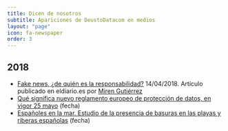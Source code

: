 ```yaml
---
title: Dicen de nosotros
subtitle: Apariciones de DeustoDatacom en medios
layout: "page"
icon: fa-newspaper
order: 3
---
```


<div id="clipping">

## 2018 

- [<i class="fa fa-newspaper"></i> Fake news, ¿de quién es la responsabilidad?](https://www.eldiario.es/tribunaabierta/Fake-news-responsabilidad_6_760883915.html) <span class="meta"><i class="fa fa-calendar"></i> 14/04/2018. Artículo publicado en eldiario.es por [<i class="fa fa-twitter"></i> Miren Gutiérrez](http://twitter.com/GutierrezMiren)</span>
- [<i class="fa fa-headphones"></i> Qué significa nuevo reglamento europeo de protección de datos, en vigor 25 mayo](https://20003.mc.tritondigital.com/SER_SER_EUSKADI_A_VIVIR/media-session/4b865754-e6e1-4a2b-b9f2-03d57c4944fe/2018/3/10/006RD010000000302539.mp3?dist=PRISA_ES_CADENASER_WEB_DOWNLOAD&amp;csegid=22000) <span class="meta"><i class="fa fa-calendar"></i> (fecha)</span>
- [<i class="fa fa-headphones"></i> Españoles en la mar. Estudio de la presencia de basuras en las playas y riberas españolas](http://www.rtve.es/alacarta/audios/espanoles-en-la-mar/espanoles-mar-estudio-presencia-basuras-playas-riberas-espanolas-24-03-17/3958086/) <span class="meta"><i class="fa fa-calendar"></i> (fecha)</span>

<!-- 
Se buscan expertos en big data 
https://bbvaopen4u.com/es/actualidad/se-buscan-expertos-en-big-data

Torpes inicios en la persecución de la pesca ilegal mediante &#39;big data&#39;
https://www.eldiario.es/tribunaabierta/Torpes-inicios-persecucion-ilegal-mediante_6_730436971.html

Miren Gutierrez presents “Datos para la transformación social” (Madrid, April 12)
https://data-activism.net/2018/04/debate-datos-para-la-transformacion-social/

Big data, somos datos
http://cadenaser.com/emisora/2016/09/30/radio_bilbao/1475232847_442984.html

12 toneladas de redes de pesca equivalen a 50.000 pantalones
http://cadenaser.com/emisora/2017/04/20/radio_bilbao/1492698163_397613.html

Los invernaderos plastifican el Mediterráneo 
http://www.laverdad.es/nuestra-tierra/medio-ambiente/201705/23/invernaderos-plastifican-mediterraneo-20170523013045-v.html

Si tienes información y datos alrededor, no trabajarlos es un error
http://www.noticiasdegipuzkoa.com/sociedad/deusto/si-tienes-informacion-y-datos-alrededor-no-trabajarlos-es-un-error

Búsqueda de nivel de servicio
http://www.imfarmacias.es/uploads/2017/09/busqueda_nivel_servicio_13336_20170908120545.pdf

“El futuro son los datos y ya están aquí; en otros países son casi el pan de cada día”
http://www.noticiasdegipuzkoa.eus/sociedad/deusto/el-futuro-son-los-datos-y-ya-estan-aqui-en-otros-paises-son-casi-el-pan-de-cada-dia

Aplicaciones del análisis y la comunicación de datos
http://play.cadenaser.com/audio/006RD010000000235014/

“Si los Papeles de Panamá salieron de una startup, qué no podrá hacer una empresa”
http://www.noticiasdegipuzkoa.com/2016/06/10/economia/si-los-papeles-de-panama-salieron-de-una-startup-que-no-podra-hacer-una-empresa

La profesión del futuro
http://cadenaser.com/emisora/2016/02/12/radio_bilbao/1455270393_133786.html

“El Big Data proporciona instrumentos para analizar información que no se puede gestionar con las herramientas tradicionales”
http://www.noticiasdegipuzkoa.com/2016/03/05/politica/el-big-data-proporciona-instrumentos-para-analizar-informacion-que-no-se-puede-gestionar-con-las-herramientas-tradicionales

Alberto Cairo: «La estadística no miente, miente la persona que la manipula» (entrevista realizada en el marco del programa)
http://www.diariovasco.com/gipuzkoa/201503/21/alberto-cairo-infografista-estadistica-20150314010405-v.html

“Comenzamos a salir de la crisis de credibilidad que hemos sufrido los medios de comunicación” (entrevista realizada en el marco del programa)
http://www.noticiasdegipuzkoa.com/2015/03/08/sociedad/comenzamos-a-salir-de-la-crisis-de-credibilidad-que-hemos-sufrido-los-medios-de-comunicacion

“Muchas empresas usan el análisis de datos para ver cómo se comportan sus clientes”
http://www.noticiasdegipuzkoa.com/2015/02/14/sociedad/muchas-empresas-usan-el-analisis-de-datos-para-ver-como-se-comportan-sus-clientes

Deusto organiza una sesión informativa de postgrados en Donostia
http://www.noticiasdegipuzkoa.com/2015/04/26/sociedad/deusto-organiza-una-sesion-informativa-de-postgrados-en-donostia

Los nuevos másteres y doctorados que llegarán en el curso 2015/2016
http://www.mastermas.com/Reportajes/html/R2450_F24032015_1.html

-->

</div>